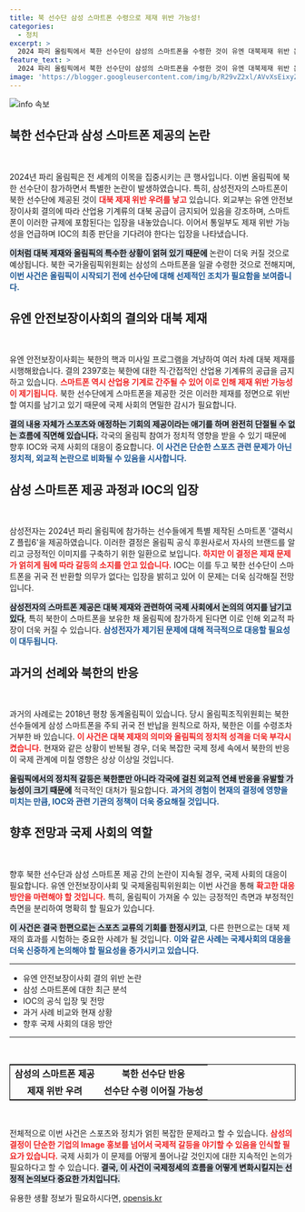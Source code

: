 ```yaml
---
title: 북 선수단 삼성 스마트폰 수령으로 제재 위반 가능성!
categories:
  - 정치
excerpt: >
  2024 파리 올림픽에서 북한 선수단이 삼성의 스마트폰을 수령한 것이 유엔 대북제재 위반 논란을 일으키고 있습니다. IOC의 입장에 따라 이 사안이 어떻게 전개될지 주목됩니다. 클릭해 과연 진실은 무엇인지 확인해보세요!
feature_text: >
  2024 파리 올림픽에서 북한 선수단이 삼성의 스마트폰을 수령한 것이 유엔 대북제재 위반 논란을 일으키고 있습니다. IOC의 입장에 따라 이 사안이 어떻게 전개될지 주목됩니다. 클릭해 과연 진실은 무엇인지 확인해보세요!
image: 'https://blogger.googleusercontent.com/img/b/R29vZ2xl/AVvXsEixyZcFfHzMRdzZMjFBmAUKJYCLCGyLL1o632UiGVXcaFdKo_bkvkuCioo0uUKlGfBVcT3P84aROyZIXSBEx3Aw5nCQ3pTgDom1WDC4m8eifvWiAmWEEVb4x6G_l8C0QH225ldMjyaFvpxGEBGNO37VmDTDMHGhJPq73UglMfDca1-0aw/s1600/blogspot.png'
---
```


<p><img src="https://blogger.googleusercontent.com/img/b/R29vZ2xl/AVvXsEixyZcFfHzMRdzZMjFBmAUKJYCLCGyLL1o632UiGVXcaFdKo_bkvkuCioo0uUKlGfBVcT3P84aROyZIXSBEx3Aw5nCQ3pTgDom1WDC4m8eifvWiAmWEEVb4x6G_l8C0QH225ldMjyaFvpxGEBGNO37VmDTDMHGhJPq73UglMfDca1-0aw/s1600/blogspot.png" alt="info 속보" /></p>

<h2 data-ke-size="size26">북한 선수단과 삼성 스마트폰 제공의 논란</h2>

<p data-ke-size="size16">&nbsp;</p>

<p data-ke-size="size16">2024년 파리 올림픽은 전 세계의 이목을 집중시키는 큰 행사입니다. 이번 올림픽에 북한 선수단이 참가하면서 특별한 논란이 발생하였습니다. 특히, 삼성전자의 스마트폰이 북한 선수단에 제공된 것이 <b><span style="color: #ee2323;">대북 제재 위반 우려를 낳고</span></b> 있습니다. 외교부는 유엔 안전보장이사회 결의에 따라 산업용 기계류의 대북 공급이 금지되어 있음을 강조하며, 스마트폰이 이러한 규제에 포함된다는 입장을 내놓았습니다. 이어서 통일부도 제재 위반 가능성을 언급하며 IOC의 최종 판단을 기다려야 한다는 입장을 나타냈습니다.</p>

<p data-ke-size="size16"><b><span style="background-color: #21538527;">이처럼 대북 제재와 올림픽의 특수한 상황이 얽혀 있기 때문에</span></b> 논란이 더욱 커질 것으로 예상됩니다. 북한 국가올림픽위원회는 삼성의 스마트폰을 일괄 수령한 것으로 전해지며, <b><span style="color: #1a5490;">이번 사건은 올림픽이 시작되기 전에 선수단에 대해 선제적인 조치가 필요함을 보여줍니다.</span></b></p>

<h2 data-ke-size="size26">유엔 안전보장이사회의 결의와 대북 제재</h2>

<p data-ke-size="size16">&nbsp;</p>

<p data-ke-size="size16">유엔 안전보장이사회는 북한의 핵과 미사일 프로그램을 겨냥하여 여러 차례 대북 제재를 시행해왔습니다. 결의 2397호는 북한에 대한 직·간접적인 산업용 기계류의 공급을 금지하고 있습니다. <b><span style="color: #ee2323;">스마트폰 역시 산업용 기계로 간주될 수 있어 이로 인해 제재 위반 가능성이 제기됩니다.</span></b> 북한 선수단에게 스마트폰을 제공한 것은 이러한 제재를 정면으로 위반할 여지를 남기고 있기 때문에 국제 사회의 면밀한 감시가 필요합니다.</p>

<p data-ke-size="size16"><b><span style="background-color: #21538527;">결의 내용 자체가 스포츠와 애정하는 기회의 제공이라는 애기를 하며 완전히 단절될 수 없는 흐름에 직면해 있습니다.</span></b> 각국의 올림픽 참여가 정치적 영향을 받을 수 있기 때문에 향후 IOC와 국제 사회의 대응이 중요합니다. <b><span style="color: #1a5490;">이 사건은 단순한 스포츠 관련 문제가 아닌 정치적, 외교적 논란으로 비화될 수 있음을 시사합니다.</span></b></p>

<h2 data-ke-size="size26">삼성 스마트폰 제공 과정과 IOC의 입장</h2>

<p data-ke-size="size16">&nbsp;</p>

<p data-ke-size="size16">삼성전자는 2024년 파리 올림픽에 참가하는 선수들에게 특별 제작된 스마트폰 '갤럭시 Z 플립6'을 제공하였습니다. 이러한 결정은 올림픽 공식 후원사로서 자사의 브랜드를 알리고 긍정적인 이미지를 구축하기 위한 일환으로 보입니다. <b><span style="color: #ee2323;">하지만 이 결정은 제재 문제가 얽히게 됨에 따라 갈등의 소지를 안고 있습니다.</span></b> IOC는 이를 두고 북한 선수단이 스마트폰을 귀국 전 반환할 의무가 없다는 입장을 밝히고 있어 이 문제는 더욱 심각해질 전망입니다.</p>

<p data-ke-size="size16"><b><span style="background-color: #21538527;">삼성전자의 스마트폰 제공은 대북 제재와 관련하여 국제 사회에서 논의의 여지를 남기고 있다</span></b>, 특히 북한이 스마트폰을 보유한 채 올림픽에 참가하게 된다면 이로 인해 외교적 파장이 더욱 커질 수 있습니다. <b><span style="color: #1a5490;">삼성전자가 제기된 문제에 대해 적극적으로 대응할 필요성이 대두됩니다.</span></b></p>

<h2 data-ke-size="size26">과거의 선례와 북한의 반응</h2>

<p data-ke-size="size16">&nbsp;</p>

<p data-ke-size="size16">과거의 사례로는 2018년 평창 동계올림픽이 있습니다. 당시 올림픽조직위원회는 북한 선수들에게 삼성 스마트폰을 주되 귀국 전 반납을 원칙으로 하자, 북한은 이를 수령조차 거부한 바 있습니다. <b><span style="color: #ee2323;">이 사건은 대북 제재의 의미와 올림픽의 정치적 성격을 더욱 부각시켰습니다.</span></b> 현재와 같은 상황이 반복될 경우, 더욱 복잡한 국제 정세 속에서 북한의 반응이 국제 관계에 미칠 영향은 상상 이상일 것입니다.</p>

<p data-ke-size="size16"><b><span style="background-color: #21538527;">올림픽에서의 정치적 갈등은 북한뿐만 아니라 각국에 걸친 외교적 연쇄 반응을 유발할 가능성이 크기 때문에</span></b> 적극적인 대처가 필요합니다. <b><span style="color: #1a5490;">과거의 경험이 현재의 결정에 영향을 미치는 만큼, IOC와 관련 기관의 정책이 더욱 중요해질 것입니다.</span></b></p>

<h2 data-ke-size="size26">향후 전망과 국제 사회의 역할</h2>

<p data-ke-size="size16">&nbsp;</p>

<p data-ke-size="size16">향후 북한 선수단과 삼성 스마트폰 제공 간의 논란이 지속될 경우, 국제 사회의 대응이 필요합니다. 유엔 안전보장이사회 및 국제올림픽위원회는 이번 사건을 통해 <b><span style="color: #ee2323;">확고한 대응 방안을 마련해야 할 것입니다.</span></b> 특히, 올림픽이 가져올 수 있는 긍정적인 측면과 부정적인 측면을 분리하여 명확히 할 필요가 있습니다.</p>

<p data-ke-size="size16"><b><span style="background-color: #21538527;">이 사건은 결국 한편으로는 스포츠 교류의 기회를 한정시키고</span></b>, 다른 한편으로는 대북 제재의 효과를 시험하는 중요한 사례가 될 것입니다. <b><span style="color: #1a5490;">이와 같은 사례는 국제사회의 대응을 더욱 신중하게 논의해야 할 필요성을 증가시키고 있습니다.</span></b></p>

<hr>

<ul>
    <li>유엔 안전보장이사회 결의 위반 논란</li>
    <li>삼성 스마트폰에 대한 최근 분석</li>
    <li>IOC의 공식 입장 및 전망</li>
    <li>과거 사례 비교와 현재 상황</li>
    <li>향후 국제 사회의 대응 방안</li>
</ul>

<hr>

<p data-ke-size="size16">&nbsp;</p> 

<table style="border: solid 1px black;">
    <tr>
        <td style="text-align: center; height: 17px;"><b>삼성의 스마트폰 제공</b></td>
        <td style="text-align: center; height: 17px;"><b>북한 선수단 반응</b></td>
    </tr>
    <tr>
        <td style="text-align: center; height: 17px;"><b>제재 위반 우려</b></td>
        <td style="text-align: center; height: 17px;"><b>선수단 수령 이어질 가능성</b></td>
    </tr>
</table>

<p data-ke-size="size16">&nbsp;</p> 

<p>전체적으로 이번 사건은 스포츠와 정치가 얽힌 복잡한 문제라고 할 수 있습니다. <b><span style="color: #ee2323;">삼성의 결정이 단순한 기업의 Image 홍보를 넘어서 국제적 갈등을 야기할 수 있음을 인식할 필요가 있습니다.</span></b> 국제 사회가 이 문제를 어떻게 풀어나갈 것인지에 대한 지속적인 논의가 필요하다고 할 수 있습니다. <b><span style="background-color: #21538527;">결국, 이 사건이 국제정세의 흐름을 어떻게 변화시킬지는 선정적 논의보다 중요한 가치입니다.</span></b></p>
유용한 생활 정보가 필요하시다면, <a href="https://opensis.kr" rel="dofollow">opensis.kr</a>


